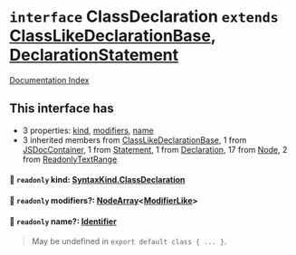 # `interface` ClassDeclaration `extends` [ClassLikeDeclarationBase](../interface.ClassLikeDeclarationBase/README.md), [DeclarationStatement](../interface.DeclarationStatement/README.md)

[Documentation Index](../README.md)

## This interface has

- 3 properties:
[kind](#-readonly-kind-syntaxkindclassdeclaration),
[modifiers](#-readonly-modifiers-nodearraymodifierlike),
[name](#-readonly-name-identifier)
- 3 inherited members from [ClassLikeDeclarationBase](../interface.ClassLikeDeclarationBase/README.md), 1 from [JSDocContainer](../interface.JSDocContainer/README.md), 1 from [Statement](../interface.Statement/README.md), 1 from [Declaration](../interface.Declaration/README.md), 17 from [Node](../interface.Node/README.md), 2 from [ReadonlyTextRange](../interface.ReadonlyTextRange/README.md)


#### 📄 `readonly` kind: [SyntaxKind.ClassDeclaration](../enum.SyntaxKind/README.md#classdeclaration--263)



#### 📄 `readonly` modifiers?: [NodeArray](../interface.NodeArray/README.md)\<[ModifierLike](../type.ModifierLike/README.md)>



#### 📄 `readonly` name?: [Identifier](../interface.Identifier/README.md)

> May be undefined in `export default class { ... }`.



